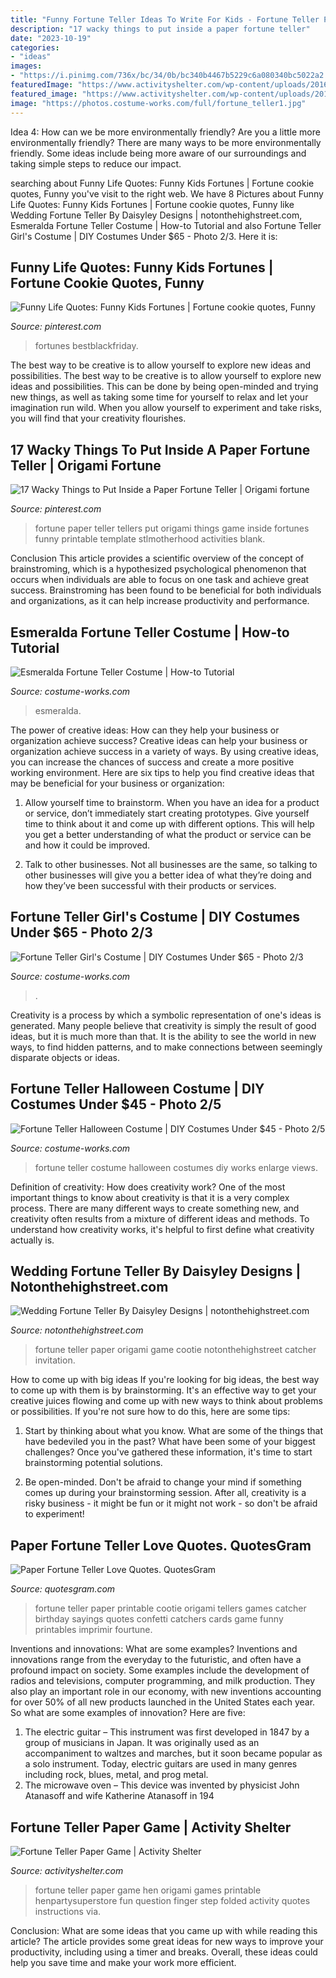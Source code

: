 ```yaml
---
title: "Funny Fortune Teller Ideas To Write For Kids - Fortune Teller Paper Game Hen Origami Games Printable Henpartysuperstore Fun Question Finger Step Folded Activity Quotes Instructions Via"
description: "17 wacky things to put inside a paper fortune teller"
date: "2023-10-19"
categories:
- "ideas"
images:
- "https://i.pinimg.com/736x/bc/34/0b/bc340b4467b5229c6a080340bc5022a2.jpg"
featuredImage: "https://www.activityshelter.com/wp-content/uploads/2016/05/fortune-teller-paper-game-pink.jpg"
featured_image: "https://www.activityshelter.com/wp-content/uploads/2016/05/fortune-teller-paper-game-pink.jpg"
image: "https://photos.costume-works.com/full/fortune_teller1.jpg"
---
```



Idea 4: How can we be more environmentally friendly?
Are you a little more environmentally friendly? There are many ways to be more environmentally friendly. Some ideas include being more aware of our surroundings and taking simple steps to reduce our impact.

	

		
searching about Funny Life Quotes: Funny Kids Fortunes | Fortune cookie quotes, Funny you've visit to the right web. We have 8 Pictures about Funny Life Quotes: Funny Kids Fortunes | Fortune cookie quotes, Funny like Wedding Fortune Teller By Daisyley Designs | notonthehighstreet.com, Esmeralda Fortune Teller Costume | How-to Tutorial and also Fortune Teller Girl&#039;s Costume | DIY Costumes Under $65 - Photo 2/3. Here it is:
		
    
## Funny Life Quotes: Funny Kids Fortunes | Fortune Cookie Quotes, Funny

<img loading=lazy src="https://i.pinimg.com/736x/74/99/1a/74991a7d7e32ae17b26d08c1d3e2ba36.jpg" onerror="this.onerror=null;this.src='https://tse3.mm.bing.net/th?id=OIP.Klb6AYuhQ1IWx16u-RxeEgHaJl&amp;pid=15.1';" alt="Funny Life Quotes: Funny Kids Fortunes | Fortune cookie quotes, Funny">

_Source: pinterest.com_

>fortunes bestblackfriday. 

	

The best way to be creative is to allow yourself to explore new ideas and possibilities.
The best way to be creative is to allow yourself to explore new ideas and possibilities. This can be done by being open-minded and trying new things, as well as taking some time for yourself to relax and let your imagination run wild. When you allow yourself to experiment and take risks, you will find that your creativity flourishes.

    
## 17 Wacky Things To Put Inside A Paper Fortune Teller | Origami Fortune

<img loading=lazy src="https://i.pinimg.com/736x/bc/34/0b/bc340b4467b5229c6a080340bc5022a2.jpg" onerror="this.onerror=null;this.src='https://tse3.mm.bing.net/th?id=OIP.7X5VuAPFJnSA0Ga33VidcQHaJm&amp;pid=15.1';" alt="17 Wacky Things to Put Inside a Paper Fortune Teller | Origami fortune">

_Source: pinterest.com_

>fortune paper teller tellers put origami things game inside fortunes funny printable template stlmotherhood activities blank. 

	

Conclusion
This article provides a scientific overview of the concept of brainstroming, which is a hypothesized psychological phenomenon that occurs when individuals are able to focus on one task and achieve great success. Brainstroming has been found to be beneficial for both individuals and organizations, as it can help increase productivity and performance.

    
## Esmeralda Fortune Teller Costume | How-to Tutorial

<img loading=lazy src="https://photos.costume-works.com/full/esmeralda_fortune_teller9.jpg" onerror="this.onerror=null;this.src='https://tse3.mm.bing.net/th?id=OIP.K9zLJeqsWhQ4pIjSWmaH5wHaNu&amp;pid=15.1';" alt="Esmeralda Fortune Teller Costume | How-to Tutorial">

_Source: costume-works.com_

>esmeralda. 

	

The power of creative ideas: How can they help your business or organization achieve success?
Creative ideas can help your business or organization achieve success in a variety of ways. By using creative ideas, you can increase the chances of success and create a more positive working environment. Here are six tips to help you find creative ideas that may be beneficial for your business or organization:
1. Allow yourself time to brainstorm. When you have an idea for a product or service, don’t immediately start creating prototypes. Give yourself time to think about it and come up with different options. This will help you get a better understanding of what the product or service can be and how it could be improved.

2. Talk to other businesses. Not all businesses are the same, so talking to other businesses will give you a better idea of what they’re doing and how they’ve been successful with their products or services.

    
## Fortune Teller Girl&#039;s Costume | DIY Costumes Under $65 - Photo 2/3

<img loading=lazy src="https://photos.costume-works.com/full/ta_the_fortune_teller.jpg" onerror="this.onerror=null;this.src='https://tse4.mm.bing.net/th?id=OIP.eCFCO6D_eRigjwrsLui0hwHaLH&amp;pid=15.1';" alt="Fortune Teller Girl&#039;s Costume | DIY Costumes Under $65 - Photo 2/3">

_Source: costume-works.com_

>. 

	

Creativity is a process by which a symbolic representation of one's ideas is generated. Many people believe that creativity is simply the result of good ideas, but it is much more than that. It is the ability to see the world in new ways, to find hidden patterns, and to make connections between seemingly disparate objects or ideas.

    
## Fortune Teller Halloween Costume | DIY Costumes Under $45 - Photo 2/5

<img loading=lazy src="https://photos.costume-works.com/full/fortune_teller1.jpg" onerror="this.onerror=null;this.src='https://tse4.mm.bing.net/th?id=OIP.EAgcbX9fXpA-jkbFHN4tfQHaJ4&amp;pid=15.1';" alt="Fortune Teller Halloween Costume | DIY Costumes Under $45 - Photo 2/5">

_Source: costume-works.com_

>fortune teller costume halloween costumes diy works enlarge views. 

	

Definition of creativity: How does creativity work?
One of the most important things to know about creativity is that it is a very complex process. There are many different ways to create something new, and creativity often results from a mixture of different ideas and methods. To understand how creativity works, it's helpful to first define what creativity actually is.

    
## Wedding Fortune Teller By Daisyley Designs | Notonthehighstreet.com

<img loading=lazy src="https://cdn.notonthehighstreet.com/system/product_images/images/001/340/287/original_wedding-fortune-teller.jpg" onerror="this.onerror=null;this.src='https://tse4.mm.bing.net/th?id=OIP.BWnrxYOHVtlKIOogGM2pfwHaHa&amp;pid=15.1';" alt="Wedding Fortune Teller By Daisyley Designs | notonthehighstreet.com">

_Source: notonthehighstreet.com_

>fortune teller paper origami game cootie notonthehighstreet catcher invitation. 

	

How to come up with big ideas
If you're looking for big ideas, the best way to come up with them is by brainstorming. It's an effective way to get your creative juices flowing and come up with new ways to think about problems or possibilities. If you're not sure how to do this, here are some tips:
1. Start by thinking about what you know. What are some of the things that have bedeviled you in the past? What have been some of your biggest challenges? Once you've gathered these information, it's time to start brainstorming potential solutions.

2. Be open-minded. Don't be afraid to change your mind if something comes up during your brainstorming session. After all, creativity is a risky business - it might be fun or it might not work - so don't be afraid to experiment!


    
## Paper Fortune Teller Love Quotes. QuotesGram

<img loading=lazy src="https://cdn.quotesgram.com/img/43/20/919827301-birthday1-758x1024.jpg" onerror="this.onerror=null;this.src='https://tse2.mm.bing.net/th?id=OIP.3mGt0O0QoyRu6Y2Qa2c8_AHaKA&amp;pid=15.1';" alt="Paper Fortune Teller Love Quotes. QuotesGram">

_Source: quotesgram.com_

>fortune teller paper printable cootie origami tellers games catcher birthday sayings quotes confetti catchers cards game funny printables imprimir fourtune. 

	

Inventions and innovations: What are some examples?
Inventions and innovations range from the everyday to the futuristic, and often have a profound impact on society. Some examples include the development of radios and televisions, computer programming, and milk production. They also play an important role in our economy, with new inventions accounting for over 50% of all new products launched in the United States each year. So what are some examples of innovation? Here are five: 
1) The electric guitar – This instrument was first developed in 1847 by a group of musicians in Japan. It was originally used as an accompaniment to waltzes and marches, but it soon became popular as a solo instrument. Today, electric guitars are used in many genres including rock, blues, metal, and prog metal. 
2) The microwave oven – This device was invented by physicist John Atanasoff and wife Katherine Atanasoff in 194
    
## Fortune Teller Paper Game | Activity Shelter

<img loading=lazy src="https://www.activityshelter.com/wp-content/uploads/2016/05/fortune-teller-paper-game-pink.jpg" onerror="this.onerror=null;this.src='https://tse1.mm.bing.net/th?id=OIP.RP0T6euKAmBmrNDqzW7z6AHaHa&amp;pid=15.1';" alt="Fortune Teller Paper Game | Activity Shelter">

_Source: activityshelter.com_

>fortune teller paper game hen origami games printable henpartysuperstore fun question finger step folded activity quotes instructions via. 

	

Conclusion: What are some ideas that you came up with while reading this article?
The article provides some great ideas for new ways to improve your productivity, including using a timer and breaks. Overall, these ideas could help you save time and make your work more efficient.

